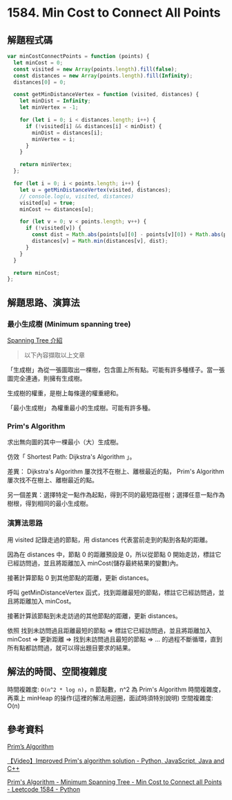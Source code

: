 # 1584. Min Cost to Connect All Points

## 解題程式碼

```javascript
var minCostConnectPoints = function (points) {
  let minCost = 0;
  const visited = new Array(points.length).fill(false);
  const distances = new Array(points.length).fill(Infinity);
  distances[0] = 0;

  const getMinDistanceVertex = function (visited, distances) {
    let minDist = Infinity;
    let minVertex = -1;

    for (let i = 0; i < distances.length; i++) {
      if (!visited[i] && distances[i] < minDist) {
        minDist = distances[i];
        minVertex = i;
      }
    }

    return minVertex;
  };

  for (let i = 0; i < points.length; i++) {
    let u = getMinDistanceVertex(visited, distances);
    // console.log(u, visited, distances)
    visited[u] = true;
    minCost += distances[u];

    for (let v = 0; v < points.length; v++) {
      if (!visited[v]) {
        const dist = Math.abs(points[u][0] - points[v][0]) + Math.abs(points[u][1] - points[v][1]);
        distances[v] = Math.min(distances[v], dist);
      }
    }
  }

  return minCost;
};
```

## 解題思路、演算法

### 最小生成樹 (Minimum spanning tree)

[Spanning Tree 介紹](https://web.ntnu.edu.tw/~algo/SpanningTree.html)

> 以下內容擷取以上文章

「生成樹」為從一張圖取出一棵樹，包含圖上所有點。可能有許多種樣子。當一張圖完全連通，則擁有生成樹。

生成樹的權重，是樹上每條邊的權重總和。

「最小生成樹」 為權重最小的生成樹。可能有許多種。

### Prim's Algorithm

求出無向圖的其中一棵最小（大）生成樹。

仿效「 Shortest Path: Dijkstra's Algorithm 」。

差異： Dijkstra's Algorithm 屢次找不在樹上、離根最近的點， Prim's Algorithm 屢次找不在樹上、離樹最近的點。

另一個差異：選擇特定一點作為起點，得到不同的最短路徑樹；選擇任意一點作為樹根，得到相同的最小生成樹。

### 演算法思路

用 visited 記錄走過的節點，用 distances 代表當前走到的點到各點的距離。

因為在 distances 中，節點 0 的距離預設是 0，所以從節點 0 開始走訪，標註它已經訪問過，並且將距離加入 minCost(儲存最終結果的變數)內。

接著計算節點 0 到其他節點的距離，更新 distances。

呼叫 getMinDistanceVertex 函式，找到距離最短的節點，標註它已經訪問過，並且將距離加入 minCost。

接著計算該節點到未走訪過的其他節點的距離，更新 distances。

依照 找到未訪問過且距離最短的節點 => 標註它已經訪問過，並且將距離加入 minCost => 更新距離 => 找到未訪問過且最短的節點 => ... 的過程不斷循環，直到所有點都訪問過，就可以得出題目要求的結果。

## 解法的時間、空間複雜度

時間複雜度: `O(n^2 * log n)`，n 節點數，n^2 為 Prim's Algorithm 時間複雜度，再乘上 minHeap 的操作(這裡的解法用迴圈，面試時須特別說明)
空間複雜度: O(n)

## 參考資料

[Prim’s Algorithm](https://mycollegenotebook.medium.com/prims-algorithm-47b7686de488)

[【Video】Improved Prim's algorithm solution - Python, JavaScript, Java and C++](https://leetcode.com/problems/min-cost-to-connect-all-points/solutions/4046136/video-improved-prim-s-algorithm-solution-python-javascript-java-and-c/)

[Prim's Algorithm - Minimum Spanning Tree - Min Cost to Connect all Points - Leetcode 1584 - Python](https://youtu.be/f7JOBJIC-NA)
